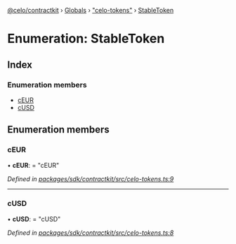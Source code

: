 [@celo/contractkit](../README.md) › [Globals](../globals.md) › ["celo-tokens"](../modules/_celo_tokens_.md) › [StableToken](_celo_tokens_.stabletoken.md)

# Enumeration: StableToken

## Index

### Enumeration members

* [cEUR](_celo_tokens_.stabletoken.md#ceur)
* [cUSD](_celo_tokens_.stabletoken.md#cusd)

## Enumeration members

###  cEUR

• **cEUR**: = "cEUR"

*Defined in [packages/sdk/contractkit/src/celo-tokens.ts:9](https://github.com/celo-org/celo-monorepo/blob/contractkit-v1.2.2/packages/sdk/contractkit/src/celo-tokens.ts#L9)*

___

###  cUSD

• **cUSD**: = "cUSD"

*Defined in [packages/sdk/contractkit/src/celo-tokens.ts:8](https://github.com/celo-org/celo-monorepo/blob/contractkit-v1.2.2/packages/sdk/contractkit/src/celo-tokens.ts#L8)*
